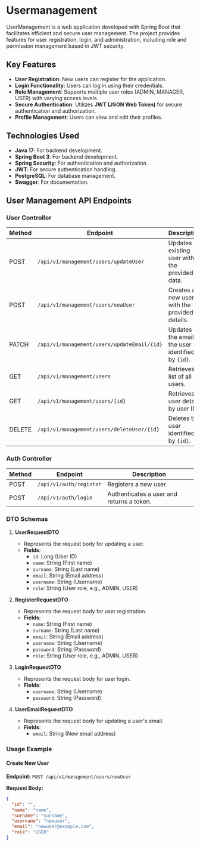 # Usermanagement
UserManagement is a web application developed with Spring Boot that facilitates efficient and secure user management. The project provides features for user registration, login, and administration, including role and permission management based in JWT security.

## Key Features

- **User Registration**: New users can register for the application.
- **Login Functionality**: Users can log in using their credentials.
- **Role Management**: Supports multiple user roles (ADMIN, MANAGER, USER) with varying access levels.
- **Secure Authentication**: Utilizes **JWT (JSON Web Token)** for secure authentication and authorization.
- **Profile Management**: Users can view and edit their profiles.

## Technologies Used
- **Java 17**: For backend development.
- **Spring Boot 3**: For backend development.
- **Spring Security**: For authentication and authorization.
- **JWT**: For secure authentication handling.
- **PostgreSQL**: For database management.
- **Swagger**: For documentation.

## User Management API Endpoints

### User Controller

| Method | Endpoint                                    | Description                                      |
|--------|---------------------------------------------|--------------------------------------------------|
| POST   | `/api/v1/management/users/updateUser`     | Updates an existing user with the provided data. |
| POST   | `/api/v1/management/users/newUser`        | Creates a new user with the provided details.   |
| PATCH  | `/api/v1/management/users/updateEmail/{id}` | Updates the email of the user identified by `{id}`. |
| GET    | `/api/v1/management/users`                 | Retrieves a list of all users.                   |
| GET    | `/api/v1/management/users/{id}`            | Retrieves user details by user ID.               |
| DELETE | `/api/v1/management/users/deleteUser/{id}`| Deletes the user identified by `{id}`.           |

### Auth Controller

| Method | Endpoint                     | Description                             |
|--------|------------------------------|-----------------------------------------|
| POST   | `/api/v1/auth/register`      | Registers a new user.                  |
| POST   | `/api/v1/auth/login`         | Authenticates a user and returns a token.|

### DTO Schemas

1. **UserRequestDTO**
   - Represents the request body for updating a user.
   - **Fields**:
     - `id`: Long (User ID)
     - `name`: String (First name)
     - `surname`: String (Last name)
     - `email`: String (Email address)
     - `username`: String (Username)
     - `role`: String (User role, e.g., ADMIN, USER)

2. **RegisterRequestDTO**
   - Represents the request body for user registration.
   - **Fields**:
     - `name`: String (First name)
     - `surname`: String (Last name)
     - `email`: String (Email address)
     - `username`: String (Username)
     - `password`: String (Password)
     - `role`: String (User role, e.g., ADMIN, USER)

3. **LoginRequestDTO**
   - Represents the request body for user login.
   - **Fields**:
     - `username`: String (Username)
     - `password`: String (Password)

4. **UserEmailRequestDTO**
   - Represents the request body for updating a user's email.
   - **Fields**:
     - `email`: String (New email address)

### Usage Example

#### Create New User

**Endpoint:** `POST /api/v1/management/users/newUser`

**Request Body:**

```json
{
  "id": "",
  "name": "name",
  "surname": "surname",
  "username": "newuser",
  "email": "newuser@example.com",
  "role": "USER"
}
